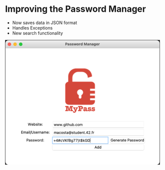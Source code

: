 # Improving the Password Manager

- Now saves data in JSON format
- Handles Exceptions
- New search functionality

![alt text](https://github.com/macosta-42/100_days_of_code/blob/main/2_Intermediate/day29_Password_Manager_GUI/Screenshot%202021-01-13%20at%2013.17.17.png?raw=true)
